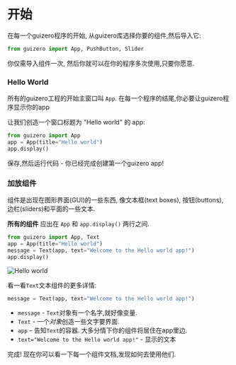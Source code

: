 # 开始

在每一个guizero程序的开始, 从guizero库选择你要的组件,然后导入它:

```python
from guizero import App, PushButton, Slider
```

你仅需导入组件一次, 然后你就可以在你的程序多次使用,只要你愿意.

### Hello World

所有的guizero工程的开始主窗口叫 `App`. 在每一个程序的结尾,你必要让guizero程序显示你的app

让我们创造一个窗口标题为 "Hello world" 的 app:

```python
from guizero import App
app = App(title="Hello world")
app.display()
```

保存,然后运行代码 - 你已经完成创建第一个guizero app!

### 加放组件

组件是出现在图形界面(GUI)的一些东西, 像文本框(text boxes), 按钮(buttons), 边栏(sliders)和平面的一些文本.

**所有的组件** 应出在 `App` 和 `app.display()` 两行之间.

```python
from guizero import App, Text
app = App(title="Hello world")
message = Text(app, text="Welcome to the Hello world app!")
app.display()
```
![Hello world](https://image.csmicrobit.club/guizero/02_00.png)

看一看`Text`文本组件的更多详情:

```python
message = Text(app, text="Welcome to the Hello world app!")
```

- `message` - `Text`对象有一个名字,就好像变量.
- `Text` - 一个*对象*创造一些文字要界面.
- `app` – 告知`Text`的容器. 大多分情下你的组件将居住在app里边.
- `text="Welcome to the Hello world app!"` - 显示的文本

完成! 现在你可以看一下每一个组件文档,发现如何去使用他们.